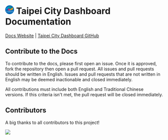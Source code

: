 # <img src='public/images/contributors/doit.png' height='28'> Taipei City Dashboard Documentation

[Docs Website](https://tuic.gov.taipei/documentation) | [Taipei City Dashboard GitHub](https://github.com/tpipei-doit/Taipei-City-Dashboard)

## Contribute to the Docs

To contribute to the docs, please first open an issue. Once it is approved, fork the repository then open a pull request. All issues and pull requests should be written in English. Issues and pull requests that are not written in English may be deemed inactionable and closed immediately.

All contributions must include both English and Traditional Chinese versions. If this criteria isn't met, the pull request will be closed immediately.

## Contributors

A big thanks to all contributors to this project!

<a href="https://github.com/tpipei-doit/Taipei-City-Dashboard-Documentation/graphs/contributors">
  <img src="https://contrib.rocks/image?repo=tpe-doit/Taipei-City-Dashboard-Documentation" />
</a>
